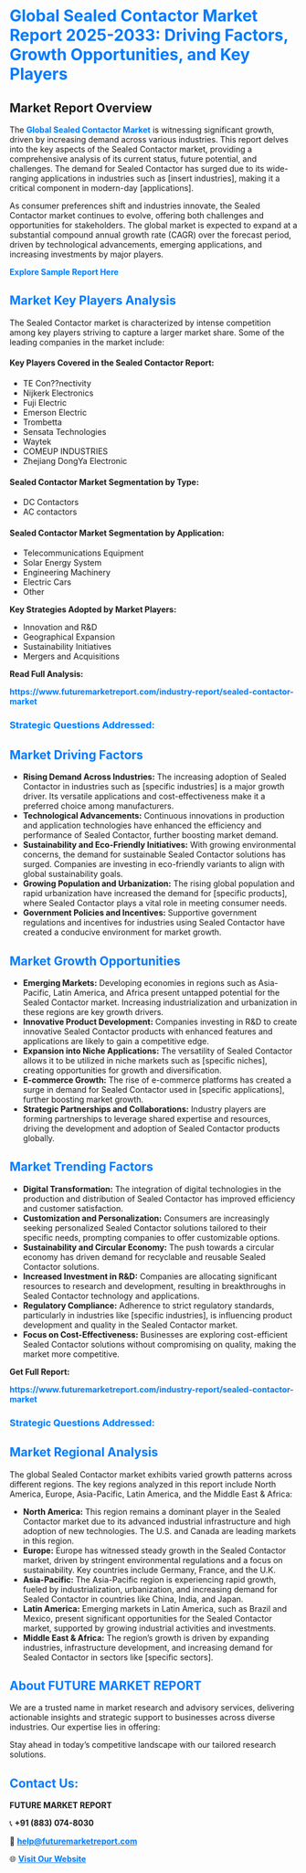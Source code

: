 <h1 style="color: #007BFF;">Global Sealed Contactor Market Report 2025-2033: Driving Factors, Growth Opportunities, and Key Players</h1>

<section id="overview">
<h2>Market Report Overview</h2>
<p>The <a href="https://www.futuremarketreport.com/industry-report/sealed-contactor-market" style="color: #007BFF; text-decoration: none;"><strong>Global Sealed Contactor Market</strong></a> is witnessing significant growth, driven by increasing demand across various industries. This report delves into the key aspects of the Sealed Contactor market, providing a comprehensive analysis of its current status, future potential, and challenges. The demand for Sealed Contactor has surged due to its wide-ranging applications in industries such as [insert industries], making it a critical component in modern-day [applications].</p>
<p>As consumer preferences shift and industries innovate, the Sealed Contactor market continues to evolve, offering both challenges and opportunities for stakeholders. The global market is expected to expand at a substantial compound annual growth rate (CAGR) over the forecast period, driven by technological advancements, emerging applications, and increasing investments by major players.</p>
</section>

<section id="overview">
<p><a href="https://www.futuremarketreport.com/request-sample/reportId=115554" style="color: #007BFF; text-decoration: none;"><strong>Explore Sample Report Here</strong></a></p>
</section>

<section id="key-players">
<h2 style="color: #007BFF;">Market Key Players Analysis</h2>
<p>The Sealed Contactor market is characterized by intense competition among key players striving to capture a larger market share. Some of the leading companies in the market include:</p>
<h4>Key Players Covered in the Sealed Contactor Report:</h4>
<ul><li>TE Con??nectivity</li><li>Nijkerk Electronics</li><li>Fuji Electric</li><li>Emerson Electric</li><li>Trombetta</li><li>Sensata Technologies</li><li>Waytek</li><li>COMEUP INDUSTRIES</li><li>Zhejiang DongYa Electronic</li></ul>
<h4>Sealed Contactor Market Segmentation by Type:</h4>
<ul><li>DC Contactors</li><li>AC contactors</li></ul>

<h4>Sealed Contactor Market Segmentation by Application:</h4>
<ul><li>Telecommunications Equipment</li><li>Solar Energy System</li><li>Engineering Machinery</li><li>Electric Cars</li><li>Other</li></ul>
<p><strong>Key Strategies Adopted by Market Players:</strong></p>
<ul>
<li>Innovation and R&D</li>
<li>Geographical Expansion</li>
<li>Sustainability Initiatives</li>
<li>Mergers and Acquisitions</li>
</ul>
</section>

<section>
<p><strong>Read Full Analysis: </strong></p><a href="https://www.futuremarketreport.com/industry-report/sealed-contactor-market" style="color: #007BFF; text-decoration: none;"><strong>https://www.futuremarketreport.com/industry-report/sealed-contactor-market</strong></a>
<h3 style="color: #007BFF;">Strategic Questions Addressed:</h3>
</section>

<section id="driving-factors">
<h2 style="color: #007BFF;">Market Driving Factors</h2>
<ul>
<li><strong>Rising Demand Across Industries:</strong> The increasing adoption of Sealed Contactor in industries such as [specific industries] is a major growth driver. Its versatile applications and cost-effectiveness make it a preferred choice among manufacturers.</li>
<li><strong>Technological Advancements:</strong> Continuous innovations in production and application technologies have enhanced the efficiency and performance of Sealed Contactor, further boosting market demand.</li>
<li><strong>Sustainability and Eco-Friendly Initiatives:</strong> With growing environmental concerns, the demand for sustainable Sealed Contactor solutions has surged. Companies are investing in eco-friendly variants to align with global sustainability goals.</li>
<li><strong>Growing Population and Urbanization:</strong> The rising global population and rapid urbanization have increased the demand for [specific products], where Sealed Contactor plays a vital role in meeting consumer needs.</li>
<li><strong>Government Policies and Incentives:</strong> Supportive government regulations and incentives for industries using Sealed Contactor have created a conducive environment for market growth.</li>
</ul>
</section>

<section id="growth-opportunities">
<h2 style="color: #007BFF;">Market Growth Opportunities</h2>
<ul>
<li><strong>Emerging Markets:</strong> Developing economies in regions such as Asia-Pacific, Latin America, and Africa present untapped potential for the Sealed Contactor market. Increasing industrialization and urbanization in these regions are key growth drivers.</li>
<li><strong>Innovative Product Development:</strong> Companies investing in R&D to create innovative Sealed Contactor products with enhanced features and applications are likely to gain a competitive edge.</li>
<li><strong>Expansion into Niche Applications:</strong> The versatility of Sealed Contactor allows it to be utilized in niche markets such as [specific niches], creating opportunities for growth and diversification.</li>
<li><strong>E-commerce Growth:</strong> The rise of e-commerce platforms has created a surge in demand for Sealed Contactor used in [specific applications], further boosting market growth.</li>
<li><strong>Strategic Partnerships and Collaborations:</strong> Industry players are forming partnerships to leverage shared expertise and resources, driving the development and adoption of Sealed Contactor products globally.</li>
</ul>
</section>

<section id="trending-factors">
<h2 style="color: #007BFF;">Market Trending Factors</h2>
<ul>
<li><strong>Digital Transformation:</strong> The integration of digital technologies in the production and distribution of Sealed Contactor has improved efficiency and customer satisfaction.</li>
<li><strong>Customization and Personalization:</strong> Consumers are increasingly seeking personalized Sealed Contactor solutions tailored to their specific needs, prompting companies to offer customizable options.</li>
<li><strong>Sustainability and Circular Economy:</strong> The push towards a circular economy has driven demand for recyclable and reusable Sealed Contactor solutions.</li>
<li><strong>Increased Investment in R&D:</strong> Companies are allocating significant resources to research and development, resulting in breakthroughs in Sealed Contactor technology and applications.</li>
<li><strong>Regulatory Compliance:</strong> Adherence to strict regulatory standards, particularly in industries like [specific industries], is influencing product development and quality in the Sealed Contactor market.</li>
<li><strong>Focus on Cost-Effectiveness:</strong> Businesses are exploring cost-efficient Sealed Contactor solutions without compromising on quality, making the market more competitive.</li>
</ul>
</section>

<section>
<p><strong>Get Full Report: </strong></p><a href="https://www.futuremarketreport.com/industry-report/sealed-contactor-market" style="color: #007BFF; text-decoration: none;"><strong>https://www.futuremarketreport.com/industry-report/sealed-contactor-market</strong></a>
<h3 style="color: #007BFF;">Strategic Questions Addressed:</h3>
</section>


<section id="regional-analysis">
<h2 style="color: #007BFF;">Market Regional Analysis</h2>
<p>The global Sealed Contactor market exhibits varied growth patterns across different regions. The key regions analyzed in this report include North America, Europe, Asia-Pacific, Latin America, and the Middle East & Africa:</p>
<ul>
<li><strong>North America:</strong> This region remains a dominant player in the Sealed Contactor market due to its advanced industrial infrastructure and high adoption of new technologies. The U.S. and Canada are leading markets in this region.</li>
<li><strong>Europe:</strong> Europe has witnessed steady growth in the Sealed Contactor market, driven by stringent environmental regulations and a focus on sustainability. Key countries include Germany, France, and the U.K.</li>
<li><strong>Asia-Pacific:</strong> The Asia-Pacific region is experiencing rapid growth, fueled by industrialization, urbanization, and increasing demand for Sealed Contactor in countries like China, India, and Japan.</li>
<li><strong>Latin America:</strong> Emerging markets in Latin America, such as Brazil and Mexico, present significant opportunities for the Sealed Contactor market, supported by growing industrial activities and investments.</li>
<li><strong>Middle East & Africa:</strong> The region’s growth is driven by expanding industries, infrastructure development, and increasing demand for Sealed Contactor in sectors like [specific sectors].</li>
</ul>
</section>

<footer>
<h2 style="color: #007BFF;">About FUTURE MARKET REPORT</h2>
<p>We are a trusted name in market research and advisory services, delivering actionable insights and strategic support to businesses across diverse industries. Our expertise lies in offering:</p>

<p>Stay ahead in today’s competitive landscape with our tailored research solutions.</p>

<h2 style="color: #007BFF;">Contact Us:</h2>
<p><strong>FUTURE MARKET REPORT</strong></p>
<p>📞 <strong>+91 (883) 074-8030</strong></p>
<p>📧 <strong><a href="mailto:help@futuremarketreport.com" style="color: #007BFF;">help@futuremarketreport.com</a></strong></p>
<p>🌐 <strong><a href="https://www.futuremarketreport.com/" style="color: #007BFF;">Visit Our Website</a></strong></p>
</footer>